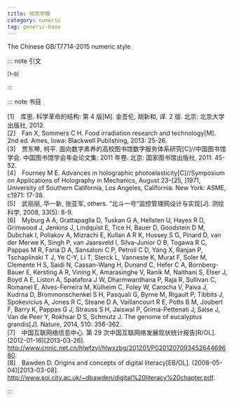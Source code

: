 ```yaml
---
title: 核农学报
category: numeric
tag: generic-base
---
```


<!-- 此文件由脚本自动生成，请勿手动修改！ -->

The Chinese GB/T7714-2015 numeric style


::: note 引文

<sup>[1–8]</sup>

:::



::: note 书目

  <div class="csl-bib-body">
    <div class="csl-entry">[1] 库恩. 科学革命的结构: 第 4 版[M]. 金吾伦, 胡新和, 译. 2 版. 北京: 北京大学出版社, 2012.</div>
    <div class="csl-entry">[2] Fan X, Sommers C H. Food irradiation research and technology[M]. 2nd ed. Ames, Iowa: Blackwell Publishing, 2013: 25-26.</div>
    <div class="csl-entry">[3] 贾东琴, 柯平. 面向数字素养的高校图书馆数字服务体系研究[C]//中国图书馆学会. 中国图书馆学会年会论文集: 2011 年卷. 北京: 国家图书馆出版社, 2011: 45-52.</div>
    <div class="csl-entry">[4] Fourney M E. Advances in holographic photoelasticity[C]//Symposium on Applications of Holography in Mechanics, August 23–[25, ]1971, University of Southern California, Los Angeles, California. New York: ASME, c1971: 17-38.</div>
    <div class="csl-entry">[5] 武丽丽, 华一新, 张亚军, others. “北斗一号”监控管理网设计与实现[J]. 测绘科学, 2008, 33(5): 8-9.</div>
    <div class="csl-entry">[6] Myburg A A, Grattapaglia D, Tuskan G A, Hellsten U, Hayes R D, Grimwood J, Jenkins J, Lindquist E, Tice H, Bauer D, Goodstein D M, Dubchak I, Poliakov A, Mizrachi E, Kullan A R K, Hussey S G, Pinard D, van der Merwe K, Singh P, van Jaarsveld I, Silva-Junior O B, Togawa R C, Pappas M R, Faria D A, Sansaloni C P, Petroli C D, Yang X, Ranjan P, Tschaplinski T J, Ye C-Y, Li T, Sterck L, Vanneste K, Murat F, Soler M, Clemente H S, Saidi N, Cassan-Wang H, Dunand C, Hefer C A, Bornberg-Bauer E, Kersting A R, Vining K, Amarasinghe V, Ranik M, Naithani S, Elser J, Boyd A E, Liston A, Spatafora J W, Dharmwardhana P, Raja R, Sullivan C, Romanel E, Alves-Ferreira M, Külheim C, Foley W, Carocha V, Paiva J, Kudrna D, Brommonschenkel S H, Pasquali G, Byrne M, Rigault P, Tibbits J, Spokevicius A, Jones R C, Steane D A, Vaillancourt R E, Potts B M, Joubert F, Barry K, Pappas G J, Strauss S H, Jaiswal P, Grima-Pettenati J, Salse J, Van de Peer Y, Rokhsar D S, Schmutz J. The genome of eucalyptus grandis[J]. Nature, 2014, 510: 356-362.</div>
    <div class="csl-entry">[7] 中国互联网络信息中心. 第 29 次中国互联网络发展现状统计报告[R/OL]. (2012-01-16)[2013-03-26]. <a href="http://www.cnnic.net.cn/hlwfzyj/hlwxzbg/201201/P020120709345264469680">http://www.cnnic.net.cn/hlwfzyj/hlwxzbg/201201/P020120709345264469680</a>.</div>
    <div class="csl-entry">[8] Bawden D. Origins and concepts of digital literacy[EB/OL]. (2008-05-04)[2013-03-08]. <a href="http://www.soi.city.ac.uk/~dbawden/digital%20literacy%20chapter.pdf">http://www.soi.city.ac.uk/~dbawden/digital%20literacy%20chapter.pdf</a>.</div>
  </div>


:::

<!-- more -->